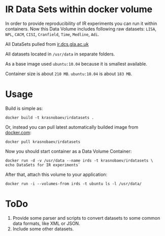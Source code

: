 IR Data Sets within docker volume
=================================

In order to provide reproducibility of IR experiments you can run it within 
containers. Now this Data Volume includes following raw datasets: `LISA`,
`NPL`, `CACM`, `CISI`, `Cranfield`, `Time`, `Medline`, `Adi`.

All DataSets pulled from
[ir.dcs.gla.ac.uk](http://ir.dcs.gla.ac.uk/resources/test_collections)

All datasets located in `/usr/data` in separate folders.

As a base image used `ubuntu:10.04` because it is smallest available.

Container size is about `210 MB`. `ubuntu:10.04` is about `183 MB`.

Usage
=====

Build is simple as:

    docker build -t krasnobaev/irdatasets .

Or, instead you can pull latest automatically builded image from
[docker.com](https://registry.hub.docker.com/u/krasnobaev/irdatasets/):

    docker pull krasnobaev/irdatasets

Now you should start container as a Data Volume Container:

    docker run -d -v /usr/data --name irds -t krasnobaev/irdatasets \
    echo DataSets for IR experiments`

After that, attach this volume to your application:

    docker run -i --volumes-from irds -t ubuntu ls -l /usr/data/

ToDo
====

1. Provide some parser and scripts to convert datasets to some common
data formats, like XML or JSON.
2. Include some other datasets.

